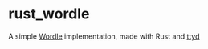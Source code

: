 # rust_wordle
A simple [Wordle](https://www.nytimes.com/games/wordle/index.html) implementation, made with Rust and 
[ttyd](https://github.com/tsl0922/ttyd)
